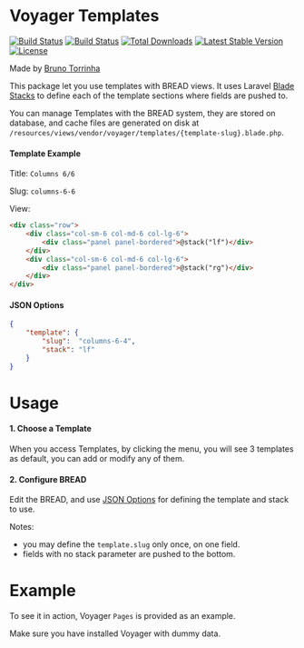 # Voyager Templates
<p>
<a href="https://travis-ci.org/akazorg/voyager-templates"><img src="https://travis-ci.org/akazorg/voyager-templates.svg?branch=dev-master" alt="Build Status"></a>
<a href="https://styleci.io/repos/94306815"><img src="https://styleci.io/repos/94306815/shield?style=flat" alt="Build Status"></a>
<a href="https://packagist.org/packages/akazorg/voyager-templates"><img src="https://poser.pugx.org/akazorg/voyager-templates/downloads.svg?format=flat" alt="Total Downloads"></a>
<a href="https://packagist.org/packages/akazorg/voyager-templates"><img src="https://poser.pugx.org/akazorg/voyager-templates/v/stable.svg?format=flat" alt="Latest Stable Version"></a>
<a href="https://packagist.org/packages/akazorg/voyager-templates"><img src="https://poser.pugx.org/akazorg/voyager-templates/license.svg?format=flat" alt="License"></a>
</p>

Made by [Bruno Torrinha](http://torrinha.com)

This package let you use templates with BREAD views. It uses Laravel [Blade
Stacks](https://laravel.com/docs/5.4/blade#stacks) to define each of the template sections where
fields are pushed to.

You can manage Templates with the BREAD system, they are stored on database, and cache files are
generated on disk at `/resources/views/vendor/voyager/templates/{template-slug}.blade.php`.



#### Template Example

Title: `Columns 6/6`

Slug: `columns-6-6`

View:

```html
<div class="row">
    <div class="col-sm-6 col-md-6 col-lg-6">
        <div class="panel panel-bordered">@stack("lf")</div>
    </div>
    <div class="col-sm-6 col-md-6 col-lg-6">
        <div class="panel panel-bordered">@stack("rg")</div>
    </div>
</div>
```


#### JSON Options

```json
{
    "template": {
        "slug":  "columns-6-4",
        "stack": "lf"
    }
}
```



# Usage

#### 1. Choose a Template
When you access Templates, by clicking the menu, you will see 3 templates as default, you can
add or modify any of them.


#### 2. Configure BREAD

Edit the BREAD, and use [JSON Options](#json-options) for defining the template and stack to use.

Notes:
- you may define the `template.slug` only once, on one field.
- fields with no stack parameter are pushed to the bottom.



# Example

To see it in action, Voyager `Pages` is provided as an example.

Make sure you have installed Voyager with dummy data.

